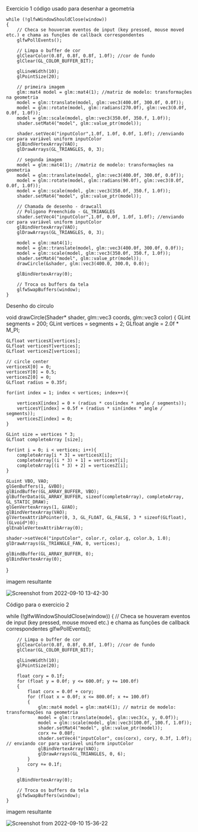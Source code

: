 Exercicio 1 
código usado para desenhar a geometria



	while (!glfwWindowShouldClose(window))
	{
		// Checa se houveram eventos de input (key pressed, mouse moved etc.) e chama as funções de callback correspondentes
		glfwPollEvents();

		// Limpa o buffer de cor
		glClearColor(0.8f, 0.8f, 0.8f, 1.0f); //cor de fundo
		glClear(GL_COLOR_BUFFER_BIT);

		glLineWidth(10);
		glPointSize(20);

		// primeira imagem
		glm::mat4 model = glm::mat4(1); //matriz de modelo: transformações na geometria		
		model = glm::translate(model, glm::vec3(400.0f, 300.0f, 0.0f));
		model = glm::rotate(model, glm::radians(270.0f), glm::vec3(0.0f, 0.0f, 1.0f));
		model = glm::scale(model, glm::vec3(350.0f, 350.f, 1.0f));
		shader.setMat4("model", glm::value_ptr(model));

		shader.setVec4("inputColor",1.0f, 1.0f, 0.0f, 1.0f); //enviando cor para variável uniform inputColor
		glBindVertexArray(VAO);
		glDrawArrays(GL_TRIANGLES, 0, 3);

		// segunda imagem
		model = glm::mat4(1); //matriz de modelo: transformações na geometria		
		model = glm::translate(model, glm::vec3(400.0f, 300.0f, 0.0f));
		model = glm::rotate(model, glm::radians(90.0f), glm::vec3(0.0f, 0.0f, 1.0f));
		model = glm::scale(model, glm::vec3(350.0f, 350.f, 1.0f));
		shader.setMat4("model", glm::value_ptr(model));

		// Chamada de desenho - drawcall
		// Poligono Preenchido - GL_TRIANGLES
		shader.setVec4("inputColor",1.0f, 0.0f, 1.0f, 1.0f); //enviando cor para variável uniform inputColor
		glBindVertexArray(VAO);
		glDrawArrays(GL_TRIANGLES, 0, 3);

		model = glm::mat4(1);
		model = glm::translate(model, glm::vec3(400.0f, 300.0f, 0.0f));
		model = glm::scale(model, glm::vec3(350.0f, 350.f, 1.0f));
		shader.setMat4("model", glm::value_ptr(model));
		drawCircle(&shader, glm::vec3(400.0, 300.0, 0.0));
		
		glBindVertexArray(0);

		// Troca os buffers da tela
		glfwSwapBuffers(window);
	}
	
	
Desenho do circulo


void drawCircle(Shader* shader, glm::vec3 coords, glm::vec3 color)
{
	GLint segments = 200;
	GLint vertices = segments + 2;
	GLfloat angle = 2.0f * M_PI;

	GLfloat verticesX[vertices];
	GLfloat verticesY[vertices];
	GLfloat verticesZ[vertices];

	// circle center
	verticesX[0] = 0;
	verticesY[0] = 0.5;
	verticesZ[0] = 0;
	GLfloat radius = 0.35f;

	for(int index = 1; index < vertices; index++){
		
		verticesX[index] = 0 + (radius * cos(index * angle / segments));
		verticesY[index] = 0.5f + (radius * sin(index * angle / segments));
		verticesZ[index] = 0;
	}

	GLint size = vertices * 3;
	GLfloat completeArray [size];
	
	for(int i = 0; i < vertices; i++){
		completeArray[i * 3] = verticesX[i];
		completeArray[(i * 3) + 1] = verticesY[i];
		completeArray[(i * 3) + 2] = verticesZ[i];
	}

	GLuint VBO, VAO;
	glGenBuffers(1, &VBO);
	glBindBuffer(GL_ARRAY_BUFFER, VBO);
	glBufferData(GL_ARRAY_BUFFER, sizeof(completeArray), completeArray, GL_STATIC_DRAW);
	glGenVertexArrays(1, &VAO);
	glBindVertexArray(VAO);
	glVertexAttribPointer(0, 3, GL_FLOAT, GL_FALSE, 3 * sizeof(GLfloat), (GLvoid*)0);
	glEnableVertexAttribArray(0);

	shader->setVec4("inputColor", color.r, color.g, color.b, 1.0);
	glDrawArrays(GL_TRIANGLE_FAN, 0, vertices);

	glBindBuffer(GL_ARRAY_BUFFER, 0);
	glBindVertexArray(0);
}

imagem resultante


![Screenshot from 2022-09-10 13-42-30](https://user-images.githubusercontent.com/110510237/189493388-e22d117c-2a54-4c66-b53d-347bedab5a2c.png)

Código para o exercicio 2 


while (!glfwWindowShouldClose(window))
	{
		// Checa se houveram eventos de input (key pressed, mouse moved etc.) e chama as funções de callback correspondentes
		glfwPollEvents();

		// Limpa o buffer de cor
		glClearColor(0.8f, 0.8f, 0.8f, 1.0f); //cor de fundo
		glClear(GL_COLOR_BUFFER_BIT);

		glLineWidth(10);
		glPointSize(20);

		float cory = 0.1f;
		for (float y = 0.0f; y <= 600.0f; y += 100.0f)
		{
			float corx = 0.0f + cory;
			for (float x = 0.0f; x <= 800.0f; x += 100.0f)
			{
				glm::mat4 model = glm::mat4(1); // matriz de modelo: transformações na geometria
				model = glm::translate(model, glm::vec3(x, y, 0.0f));
				model = glm::scale(model, glm::vec3(100.0f, 100.f, 1.0f));
				shader.setMat4("model", glm::value_ptr(model));
				corx += 0.08f;
				shader.setVec4("inputColor", cos(corx), cory, 0.3f, 1.0f); // enviando cor para variável uniform inputColor
				glBindVertexArray(VAO);
				glDrawArrays(GL_TRIANGLES, 0, 6);
			}
			cory += 0.1f;
		}

		glBindVertexArray(0);

		// Troca os buffers da tela
		glfwSwapBuffers(window);
	}
	
	
imagem resultante


![Screenshot from 2022-09-10 15-36-22](https://user-images.githubusercontent.com/110510237/189497247-596e1af9-6ffc-454b-ab73-2c97c1d02501.png)



